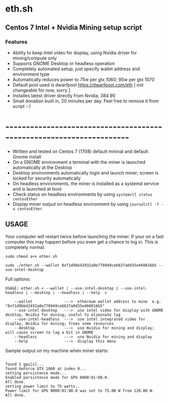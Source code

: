 # eth.sh
## Centos 7 Intel + Nvidia Mining setup script

### Features

- Ability to keep Intel video for display, using Nvidia driver for mining/compute only
- Supports GNOME Desktop or headless operation
- Completely automated setup, just specify wallet address and environment type
- Automatically reduces power to 75w per gtx 1060; 95w per gtx 1070
- Default pool used is dwarfpool https://dwarfpool.com/eth [ not changeable for now, sorry ]  
- Installes latest driver directly from Nvidia; 384.90
- Small donation built in, 20 minutes per day. Feel free to remove it from script :-)
 

# --------------------------------------------------------------------

- Written and tested on Centos 7 (1708) default mininal and default Gnome install
- On a GNOME environment a terminal with the miner is launched automatically at the Desktop
- Desktop environments automatically login and launch miner; screen is locked for security automatically
- On headless environments, the miner is installed as a systemd service and is launched at boot
- Check status on headless environments by using `systemctl status centosEther`
- Display miner output on headless environment by using `journalctl -f -u centosEther`

## USAGE

Your computer will restart twice before launching the miner. If your on a fast computer this may happen before you even get a chance to log in. This is completely normal. 

`sudo chmod a+x ether.sh`

`sudo ./ether.sh --wallet 0xf1d9bb42932a0e770949ce6637a0d35e460816b5 --use-intel-desktop`

Full options:

```
USAGE: ether.sh < --wallet | --use-intel-desktop | --use-intel-headless | --desktop | --headless | --help  >
                                                                                                                    
    --wallet              --->  ethereum wallet address to mine  e.g. "0xf1d9bb42932a0e770949ce6637a0d35e460816b5"
    --use-intel-desktop   --->  use intel video for display with GNOME desktop, Nvidia for mining; useful to eliminate lag
    --use-intel-headless  --->  use intel integrated video for display, Nvidia for mining; frees some resources
    --desktop             --->  use Nvidia for mining and display; will cause screen to lag a bit in GNOME
    --headless            --->  use Nvidia for mining and display
    --help                --->  display this menu
```

Sample output on my machine when miner starts:

```

found 1 gpu[s]...
found GeForce GTX 1060 at index 0...
setting persistence mode...
Enabled persistence mode for GPU 0000:01:00.0.
All done.
setting power limit to 75 watts..
Power limit for GPU 0000:01:00.0 was set to 75.00 W from 120.00 W.
All done.
```


```

